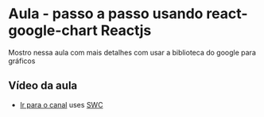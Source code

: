 # Aula - passo a passo usando react-google-chart Reactjs

Mostro nessa aula com mais detalhes com usar a biblioteca do google para gráficos

## Vídeo da aula

- [Ir para o canal](https://github.com/vitejs/vite-plugin-react-swc) uses [SWC](https://swc.rs/)
